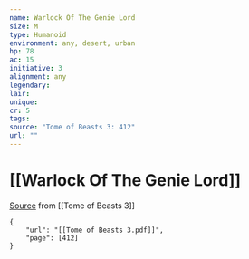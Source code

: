 ```yaml
---
name: Warlock Of The Genie Lord
size: M
type: Humanoid
environment: any, desert, urban
hp: 78
ac: 15
initiative: 3
alignment: any
legendary: 
lair: 
unique: 
cr: 5
tags: 
source: "Tome of Beasts 3: 412"
url: ""
---
```

# [[Warlock Of The Genie Lord]]

[Source](zotero://open-pdf/library/items/BLGR9HVR?page=412) from [[Tome of Beasts 3]]

```pdf
{
	"url": "[[Tome of Beasts 3.pdf]]",
	"page": [412]
}
```

